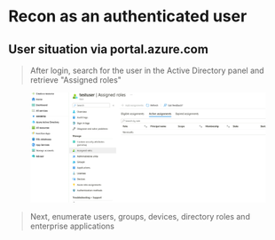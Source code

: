# Recon as an authenticated user

## User situation via portal.azure.com

> After login, search for the user in the Active Directory panel and retrieve "Assigned roles"

<figure><img src="../../../../../.gitbook/assets/image (4) (1).png" alt=""><figcaption></figcaption></figure>

> Next, enumerate users, groups, devices, directory roles and enterprise applications

